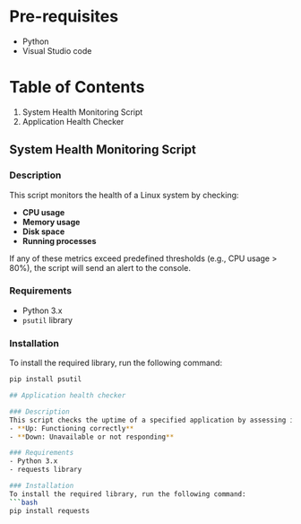# Pre-requisites
- Python
- Visual Studio code

# Table of Contents
1. System Health Monitoring Script
2. Application Health Checker
  
## System Health Monitoring Script

### Description
This script monitors the health of a Linux system by checking:
- **CPU usage**
- **Memory usage**
- **Disk space**
- **Running processes**

If any of these metrics exceed predefined thresholds (e.g., CPU usage > 80%), the script will send an alert to the console.

### Requirements
- Python 3.x
- `psutil` library

### Installation
To install the required library, run the following command:
   ```bash
   pip install psutil

## Application health checker

### Description
This script checks the uptime of a specified application by assessing its HTTP status codes. It determines if the application is:
- **Up: Functioning correctly**
- **Down: Unavailable or not responding**

### Requirements
- Python 3.x
- requests library

### Installation
To install the required library, run the following command:
```bash
pip install requests
  
